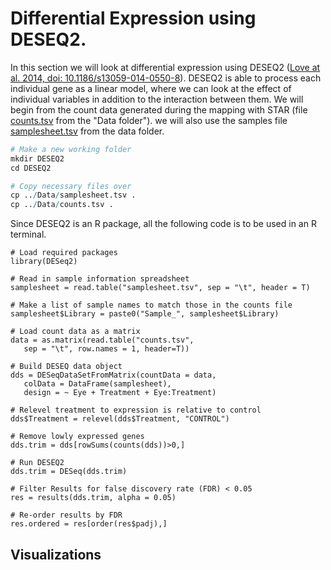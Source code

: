 # Differential Expression using DESEQ2.
In this section we will look at differential expression using DESEQ2 ([Love at al. 2014, doi: 10.1186/s13059-014-0550-8](https://genomebiology.biomedcentral.com/articles/10.1186/s13059-014-0550-8)).  DESEQ2 is able to process each individual gene as a linear model, where we can look at the effect of individual variables in addition to the interaction between them.  We will begin from the count data generated during the mapping with STAR (file [counts.tsv](./Data/counts.tsv) from the "Data folder").  we will also use the samples file [samplesheet.tsv](./Data/samplesheet.tsv) from the data folder.
```R
# Make a new working folder
mkdir DESEQ2
cd DESEQ2

# Copy necessary files over
cp ../Data/samplesheet.tsv .
cp ../Data/counts.tsv .
```

Since DESEQ2 is an R package, all the following code is to be used in an R terminal.
```
# Load required packages
library(DESeq2)

# Read in sample information spreadsheet
samplesheet = read.table("samplesheet.tsv", sep = "\t", header = T)

# Make a list of sample names to match those in the counts file
samplesheet$Library = paste0("Sample_", samplesheet$Library)

# Load count data as a matrix
data = as.matrix(read.table("counts.tsv", 
   sep = "\t", row.names = 1, header=T))

# Build DESEQ data object
dds = DESeqDataSetFromMatrix(countData = data,
   colData = DataFrame(samplesheet),
   design = ~ Eye + Treatment + Eye:Treatment)

# Relevel treatment to expression is relative to control
dds$Treatment = relevel(dds$Treatment, "CONTROL")

# Remove lowly expressed genes
dds.trim = dds[rowSums(counts(dds))>0,]

# Run DESEQ2
dds.trim = DESeq(dds.trim)

# Filter Results for false discovery rate (FDR) < 0.05
res = results(dds.trim, alpha = 0.05)

# Re-order results by FDR
res.ordered = res[order(res$padj),]
```

## Visualizations
